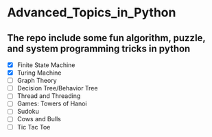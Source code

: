 # Advanced_Topics_in_Python

## The repo include some fun algorithm, puzzle, and system programming tricks in python

- [x] Finite State Machine
- [x] Turing Machine
- [ ] Graph Theory
- [ ] Decision Tree/Behavior Tree
- [ ] Thread and Threading
- [ ] Games: Towers of Hanoi
- [ ] Sudoku
- [ ] Cows and Bulls
- [ ] Tic Tac Toe
